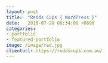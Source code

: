 ```yaml
---
layout: post
title:  "Redds Cups { WordPress }"
date:   2016-07-28 08:34:00 +0800
categories:
- portfolio
- featured-portfolio
image: /image/red.jpg
clienturl: https://reddscups.com.au/
---
```

